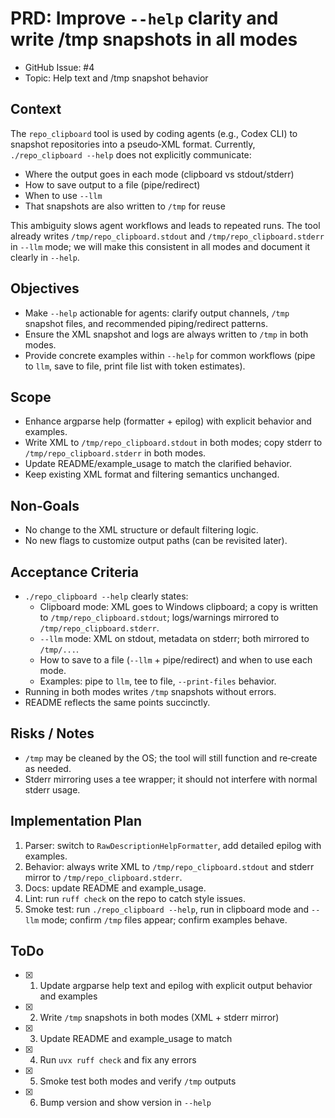 # PRD: Improve `--help` clarity and write /tmp snapshots in all modes

- GitHub Issue: #4
- Topic: Help text and /tmp snapshot behavior

## Context
The `repo_clipboard` tool is used by coding agents (e.g., Codex CLI) to snapshot repositories into a pseudo‑XML format. Currently, `./repo_clipboard --help` does not explicitly communicate:
- Where the output goes in each mode (clipboard vs stdout/stderr)
- How to save output to a file (pipe/redirect)
- When to use `--llm`
- That snapshots are also written to `/tmp` for reuse

This ambiguity slows agent workflows and leads to repeated runs. The tool already writes `/tmp/repo_clipboard.stdout` and `/tmp/repo_clipboard.stderr` in `--llm` mode; we will make this consistent in all modes and document it clearly in `--help`.

## Objectives
- Make `--help` actionable for agents: clarify output channels, `/tmp` snapshot files, and recommended piping/redirect patterns.
- Ensure the XML snapshot and logs are always written to `/tmp` in both modes.
- Provide concrete examples within `--help` for common workflows (pipe to `llm`, save to file, print file list with token estimates).

## Scope
- Enhance argparse help (formatter + epilog) with explicit behavior and examples.
- Write XML to `/tmp/repo_clipboard.stdout` in both modes; copy stderr to `/tmp/repo_clipboard.stderr` in both modes.
- Update README/example_usage to match the clarified behavior.
- Keep existing XML format and filtering semantics unchanged.

## Non‑Goals
- No change to the XML structure or default filtering logic.
- No new flags to customize output paths (can be revisited later).

## Acceptance Criteria
- `./repo_clipboard --help` clearly states:
  - Clipboard mode: XML goes to Windows clipboard; a copy is written to `/tmp/repo_clipboard.stdout`; logs/warnings mirrored to `/tmp/repo_clipboard.stderr`.
  - `--llm` mode: XML on stdout, metadata on stderr; both mirrored to `/tmp/...`.
  - How to save to a file (`--llm` + pipe/redirect) and when to use each mode.
  - Examples: pipe to `llm`, tee to file, `--print-files` behavior.
- Running in both modes writes `/tmp` snapshots without errors.
- README reflects the same points succinctly.

## Risks / Notes
- `/tmp` may be cleaned by the OS; the tool will still function and re‑create as needed.
- Stderr mirroring uses a tee wrapper; it should not interfere with normal stderr usage.

## Implementation Plan
1. Parser: switch to `RawDescriptionHelpFormatter`, add detailed epilog with examples.
2. Behavior: always write XML to `/tmp/repo_clipboard.stdout` and stderr mirror to `/tmp/repo_clipboard.stderr`.
3. Docs: update README and example_usage.
4. Lint: run `ruff check` on the repo to catch style issues.
5. Smoke test: run `./repo_clipboard --help`, run in clipboard mode and `--llm` mode; confirm `/tmp` files appear; confirm examples behave.

## ToDo
- [x] 1) Update argparse help text and epilog with explicit output behavior and examples
- [x] 2) Write `/tmp` snapshots in both modes (XML + stderr mirror)
- [x] 3) Update README and example_usage to match
- [x] 4) Run `uvx ruff check` and fix any errors
- [x] 5) Smoke test both modes and verify `/tmp` outputs
- [x] 6) Bump version and show version in `--help`
